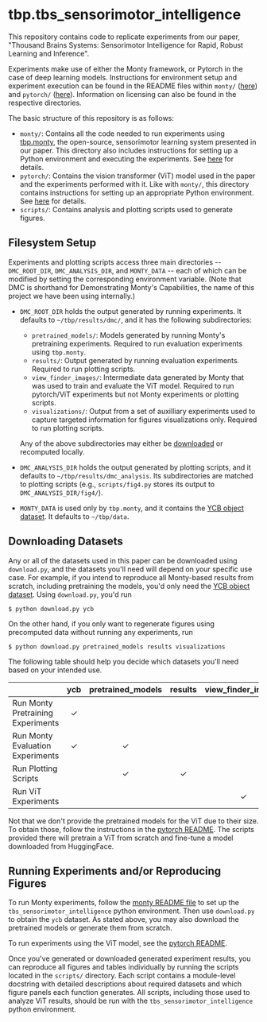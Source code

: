 # tbp.tbs_sensorimotor_intelligence

This repository contains code to replicate experiments from our paper, "Thousand Brains Systems: Sensorimotor Intelligence for Rapid, Robust Learning and Inference".

Experiments make use of either the Monty framework, or Pytorch in the case of deep learning models. Instructions for environment setup and experiment execution can be found in the README files within `monty/` ([here](monty/README.md)) and `pytorch/` ([here](pytorch/README.md)). Information on licensing can also be found in the respective directories.

The basic structure of this repository is as follows:

 - `monty/`: Contains all the code needed to run experiments using [tbp.monty](https://github.com/thousandbrainsproject/tbp.monty), the open-source, sensorimotor learning system presented in our paper. This directory also includes instructions for setting up a Python environment and executing the experiments. See [here](monty/README.md) for details.
 - `pytorch/`: Contains the vision transformer (ViT) model used in the paper and the experiments performed with it. Like with `monty/`, this directory contains instructions for setting up an appropriate Python environment. See [here](pytorch/README.md) for details.
 - `scripts/`: Contains analysis and plotting scripts used to generate figures.
  
## Filesystem Setup

Experiments and plotting scripts access three main directories -- `DMC_ROOT_DIR`, `DMC_ANALYSIS_DIR`, and `MONTY_DATA` -- each of which can be modified by setting the corresponding environment variable. (Note that DMC is shorthand for Demonstrating Monty's Capabilities, the name of this project we have been using internally.)

- `DMC_ROOT_DIR` holds the output generated by running experiments. It defaults to `~/tbp/results/dmc/`, and it has the following subdirectories:
   - `pretrained_models/`: Models generated by running Monty's pretraining experiments. Required to run evaluation experiments using `tbp.monty`.
   - `results/`: Output generated by running evaluation experiments. Required to run plotting scripts.
   - `view_finder_images/`: Intermediate data generated by Monty that was used to train and evaluate the ViT model. Required to run pytorch/ViT experiments but not Monty experiments or plotting scripts.
   - `visualizations/`: Output from a set of auxilliary experiments used to capture targeted information for figures visualizations only. Required to run plotting scripts.

  Any of the above subdirectories may either be [downloaded](#downloading-datasets) or recomputed locally.
- `DMC_ANALYSIS_DIR` holds the output generated by plotting scripts, and it defaults to `~/tbp/results/dmc_analysis`. Its subdirectories are matched to plotting scripts (e.g., `scripts/fig4.py` stores its output to `DMC_ANALYSIS_DIR/fig4/`).

- `MONTY_DATA` is used only by `tbp.monty`, and it contains the [YCB object dataset](https://www.ycbbenchmarks.com/). It defaults to `~/tbp/data`.

## Downloading Datasets

Any or all of the datasets used in this paper can be downloaded using `download.py`, and the datasets you'll need will depend on your specific use case. For example, if you intend to reproduce all Monty-based results from scratch, including pretraining the models, you'd only need the [YCB object dataset](https://www.ycbbenchmarks.com/). Using `download.py`, you'd run
```shell
$ python download.py ycb
```

On the other hand, if you only want to regenerate figures using precomputed data without running any experiments, run
```shell
$ python download.py pretrained_models results visualizations
```

The following table should help you decide which datasets you'll need based on your intended use.


|                          | ycb | pretrained_models | results | view_finder_images | visualizations | 
|--------------------------|:---:|:-----------------:|:-------:|:------------------:|:--------------:|
| Run Monty Pretraining Experiments | ✓ |   |   |   |   |
| Run Monty Evaluation Experiments  | ✓ | ✓ |   |   |   |
| Run Plotting Scripts              |   | ✓ | ✓ |   | ✓ |
| Run ViT Experiments               |   |   |   | ✓ |   |

Not that we don't provide the pretrained models for the ViT due to their size. To obtain those, follow the instructions in the [pytorch README](pytorch/README.md). The scripts provided there will pretrain a ViT from scratch and fine-tune a model downloaded from HuggingFace.

## Running Experiments and/or Reproducing Figures

To run Monty experiments, follow the [monty README file](monty/README.md) to set up the `tbs_sensorimotor_intelligence` python environment. Then use `download.py` to obtain the `ycb` dataset. As stated above, you may also download the pretrained models or generate them from scratch.

To run experiments using the ViT model, see the [pytorch README](pytorch/README.md).

Once you've generated or downloaded generated experiment results, you can reproduce all figures and tables individually by running the scripts located in the `scripts/` directory. Each script contains a module-level docstring with detailed descriptions about required datasets and which figure panels each function generates. All scripts, including those used to analyze ViT results, should be run with the  `tbs_sensorimotor_intelligence` python environment.
